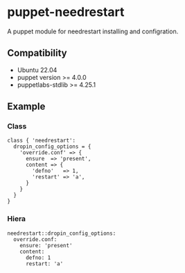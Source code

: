# puppet-needrestart

A puppet module for needrestart installing and configration.

## Compatibility

* Ubuntu 22.04
* puppet version >= 4.0.0
* puppetlabs-stdlib >= 4.25.1

## Example

### Class

```
class { 'needrestart':
  dropin_config_options = {
    'override.conf' => {
      ensure  => 'present',
      content => {
        'defno'   => 1,
        'restart' => 'a',
      }
    }
  }
}
```

### Hiera

```
needrestart::dropin_config_options:
  override.conf:
    ensure: 'present'
    content:
      defno: 1
      restart: 'a'
```
